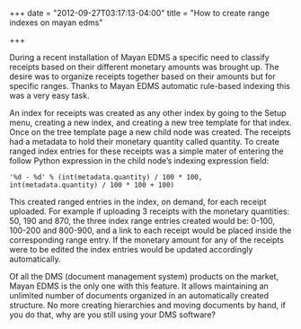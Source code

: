 +++
date = "2012-09-27T03:17:13-04:00"
title = "How to create range indexes on mayan edms"

+++

During a recent installation of Mayan EDMS a specific need to classify receipts based on their different monetary amounts was brought up.  The desire was to organize receipts together based on their amounts but for specific ranges.  Thanks to Mayan EDMS automatic rule-based indexing this was a very easy task.

An index for receipts was created as any other index by going to the Setup menu, creating a new index, and creating a new tree template for that index.  Once on the tree template page a new child node was created.  The receipts had a metadata to hold their monetary quantity called quantity.  To create ranged index entries for these receipts was a simple mater of entering the follow Python expression in the child node’s indexing expression field:

    '%d - %d' % (int(metadata.quantity) / 100 * 100, int(metadata.quantity) / 100 * 100 + 100)

This created ranged entries in the index, on demand, for each receipt uploaded.  For example if uploading 3 receipts with the monetary quantities:  50, 190 and 870, the three index range entries created would be: 0-100, 100-200 and 800-900, and a link to each receipt would be placed inside the corresponding range entry.  If the monetary amount for any of the receipts were to be edited the index entries would be updated accordingly automatically.

Of all the DMS (document management system) products on the market, Mayan EDMS is the only one with this feature.  It allows maintaining an unlimited number of documents organized in an automatically created structure.  No more creating hierarchies and moving documents by hand, if you do that, why are you still using your DMS software?

